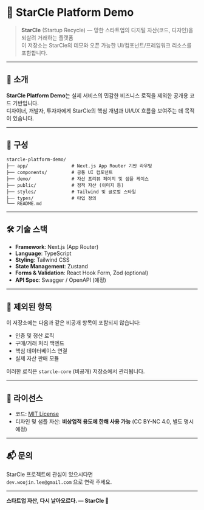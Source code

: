 # 🌟 StarCle Platform Demo

> **StarCle** (Startup Recycle) — 망한 스타트업의 디지털 자산(코드, 디자인)을 되살려 거래하는 플랫폼  
> 이 저장소는 StarCle의 데모와 오픈 가능한 UI/컴포넌트/프레임워크 리소스를 포함합니다.

---

## 🧩 소개

**StarCle Platform Demo**는 실제 서비스의 민감한 비즈니스 로직을 제외한 공개용 코드 기반입니다.  
디자이너, 개발자, 투자자에게 StarCle의 핵심 개념과 UI/UX 흐름을 보여주는 데 목적이 있습니다.

---

## 📁 구성

```
starcle-platform-demo/
├── app/                # Next.js App Router 기반 라우팅
├── components/         # 공통 UI 컴포넌트
├── demo/               # 자산 프리뷰 페이지 및 샘플 케이스
├── public/             # 정적 자산 (이미지 등)
├── styles/             # Tailwind 및 글로벌 스타일
├── types/              # 타입 정의
└── README.md
```

---

## 🛠️ 기술 스택

- **Framework**: Next.js (App Router)
- **Language**: TypeScript
- **Styling**: Tailwind CSS
- **State Management**: Zustand
- **Forms & Validation**: React Hook Form, Zod (optional)
- **API Spec**: Swagger / OpenAPI (예정)

---

## 🚫 제외된 항목

이 저장소에는 다음과 같은 비공개 항목이 포함되지 않습니다:

- 인증 및 정산 로직
- 구매/거래 처리 백엔드
- 핵심 데이터베이스 연결
- 실제 자산 판매 모듈

이러한 로직은 `starcle-core` (비공개) 저장소에서 관리됩니다.

---

## 📄 라이선스

- 코드: [MIT License](./LICENSE)
- 디자인 및 샘플 자산: **비상업적 용도에 한해 사용 가능** (CC BY-NC 4.0, 별도 명시 예정)

---

## 📬 문의

StarCle 프로젝트에 관심이 있으시다면  
`dev.woojin.lee@gmail.com` 으로 연락 주세요.

---

**스타트업 자산, 다시 날아오르다. — StarCle 🚀**
